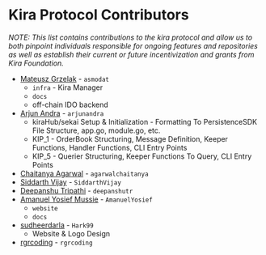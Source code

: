 
 # Kira Protocol Contributors

_NOTE: This list contains contributions to the kira protocol and allow us to both pinpoint individuals responsible for ongoing features and repositories as well as establish their current or future incentivization and grants from Kira Foundation._



* [Mateusz Grzelak](https://github.com/asmodat) - `asmodat`
  * `infra` - Kira Manager
  * `docs`
  * off-chain IDO backend
* [Arjun Andra](https://github.com/arjunandra) - `arjunandra`
  * kiraHub/sekai Setup & Initialization - Formatting To PersistenceSDK File Structure, app.go, module.go, etc. 
  * KIP_1 - OrderBook Structuring, Message Definition, Keeper Functions, Handler Functions, CLI Entry Points
  * KIP_5 - Querier Structuring, Keeper Functions To Query, CLI Entry Points
* [Chaitanya Agarwal](https://github.com/agarwalchaitanya) - `agarwalchaitanya`
* [Siddarth Vijay](https://github.com/SiddarthVijay) - `SiddarthVijay`
* [Deepanshu Tripathi](https://github.com/deepanshutr) - `deepanshutr`
* [Amanuel Yosief Mussie](https://github.com/AmanuelYosief) - `AmanuelYosief`
  * `website`
  * `docs`
* [sudheerdarla](https://github.com/sudheerdarla) - `Hark99`
  * Website & Logo Design
* [rgrcoding](https://github.com/rgrcoding) - `rgrcoding`







